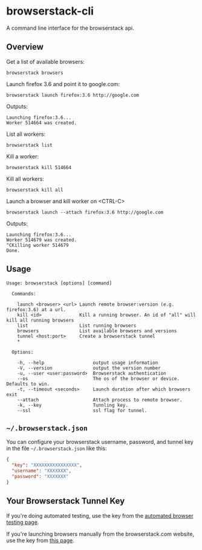 browserstack-cli
================

A command line interface for the browserstack api.

## Overview

Get a list of available browsers:

```browserstack browsers```

Launch firefox 3.6 and point it to google.com:

```browserstack launch firefox:3.6 http://google.com```

Outputs:

```
Launching firefox:3.6...
Worker 514664 was created.
```

List all workers:

```browserstack list```

Kill a worker:

```browserstack kill 514664```

Kill all workers:

```browserstack kill all```


Launch a browser and kill worker on \<CTRL-C\>

```browserstack launch --attach firefox:3.6 http://google.com```

Outputs:

```
Launching firefox:3.6...
Worker 514679 was created.
^CKilling worker 514679
Done.
```

## Usage

```
Usage: browserstack [options] [command]

  Commands:

    launch <browser> <url> Launch remote browser:version (e.g. firefox:3.6) at a url.
    kill <id>              Kill a running browser. An id of "all" will kill all running browsers
    list                   List running browsers
    browsers               List available browsers and versions
    tunnel <host:port>     Create a browserstack tunnel
    *

  Options:

    -h, --help                  output usage information
    -V, --version               output the version number
    -u, --user <user:password>  Browserstack authentication
    --os                        The os of the browser or device. Defaults to win.
    -t, --timeout <seconds>     Launch duration after which browsers exit
    --attach                    Attach process to remote browser.
    -k, --key                   Tunnling key.
    --ssl                       ssl flag for tunnel.
```

## ```~/.browserstack.json```

You can configure your browserstack username, password, and tunnel key in the file ```~/.browserstack.json``` like this:

```json
{
  "key": "XXXXXXXXXXXXXXXX",
  "username": "XXXXXXX",
  "password": "XXXXXXX"
}
```

## Your Browserstack Tunnel Key
If you're doing automated testing, use the key from the [automated browser testing page](http://www.browserstack.com/automated-browser-testing-api).

If you're launching browsers manually from the browserstack.com website, use the key from [this page](http://www.browserstack.com/local-testing#cmd-tunnel).


